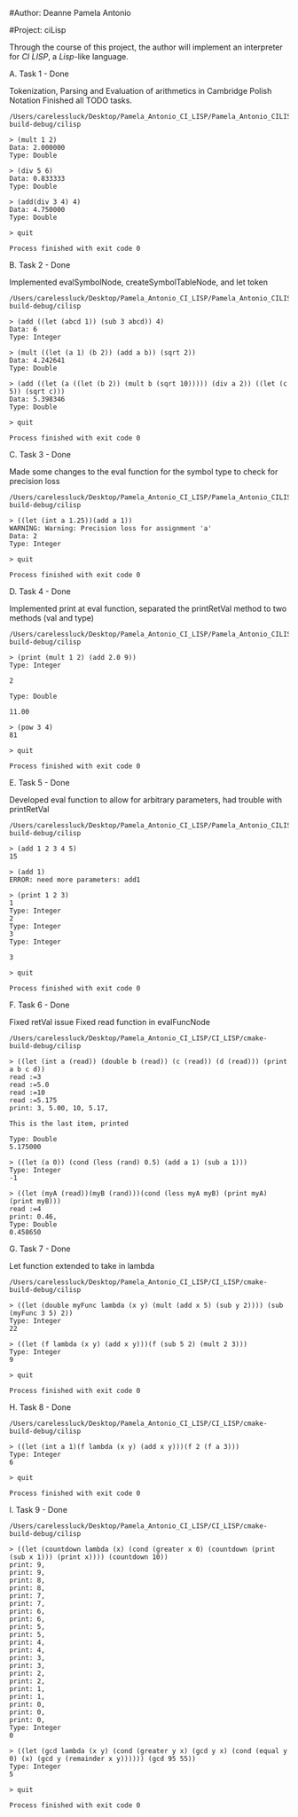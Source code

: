 #Author: Deanne Pamela Antonio

#Project: ciLisp 

Through the course of this project, the author will implement an interpreter for *CI LISP*, a *Lisp*-like language.


A. Task 1 - Done

 Tokenization, Parsing and Evaluation of arithmetics in Cambridge Polish Notation
 Finished all TODO tasks.

	/Users/carelessluck/Desktop/Pamela_Antonio_CI_LISP/Pamela_Antonio_CILISP/cmake-build-debug/cilisp

	> (mult 1 2)
	Data: 2.000000
	Type: Double
	
	> (div 5 6)
	Data: 0.833333
	Type: Double
	
	> (add(div 3 4) 4)
	Data: 4.750000
	Type: Double
	
	> quit

	Process finished with exit code 0 

B. Task 2 - Done

 Implemented evalSymbolNode, createSymbolTableNode, and let token

	/Users/carelessluck/Desktop/Pamela_Antonio_CI_LISP/Pamela_Antonio_CILISP/cmake-build-debug/cilisp

    > (add ((let (abcd 1)) (sub 3 abcd)) 4)
    Data: 6
    Type: Integer

    > (mult ((let (a 1) (b 2)) (add a b)) (sqrt 2))
    Data: 4.242641
    Type: Double
    
    > (add ((let (a ((let (b 2)) (mult b (sqrt 10))))) (div a 2)) ((let (c 5)) (sqrt c)))
    Data: 5.398346 
    Type: Double
    
    > quit

	Process finished with exit code 0 
	
C. Task 3 - Done
 
 Made some changes to the eval function for the symbol type to check for precision loss
 
 	/Users/carelessluck/Desktop/Pamela_Antonio_CI_LISP/Pamela_Antonio_CILISP/cmake-build-debug/cilisp
 
    > ((let (int a 1.25))(add a 1))
    WARNING: Warning: Precision loss for assignment 'a'
    Data: 2 
    Type: Integer
    
    > quit

	Process finished with exit code 0 
	
D. Task 4 - Done

 Implemented print at eval function, separated the printRetVal method to two methods (val and type)
 
  	/Users/carelessluck/Desktop/Pamela_Antonio_CI_LISP/Pamela_Antonio_CILISP/cmake-build-debug/cilisp
  	
  	> (print (mult 1 2) (add 2.0 9))
    Type: Integer
    
    2 
    
    Type: Double
    
    11.00 
    
    > (pow 3 4)
    81 
    
    > quit
    
    Process finished with exit code 0

E. Task 5 - Done
 
 Developed eval function to allow for arbitrary parameters, had trouble with printRetVal
 
   	/Users/carelessluck/Desktop/Pamela_Antonio_CI_LISP/Pamela_Antonio_CILISP/cmake-build-debug/cilisp
   	
    > (add 1 2 3 4 5)
    15 
    
    > (add 1)
    ERROR: need more parameters: add1 
    
    > (print 1 2 3)
    1 
    Type: Integer
    2 
    Type: Integer
    3 
    Type: Integer
    
    3
    
    > quit
        
    Process finished with exit code 0

F. Task 6 - Done

 Fixed retVal issue
 Fixed read function in evalFuncNode
 
    /Users/carelessluck/Desktop/Pamela_Antonio_CI_LISP/CI_LISP/cmake-build-debug/cilisp
    
    > ((let (int a (read)) (double b (read)) (c (read)) (d (read))) (print a b c d))
    read :=3
    read :=5.0
    read :=10
    read :=5.175
    print: 3, 5.00, 10, 5.17,
    
    This is the last item, printed
    
    Type: Double 
    5.175000
    
    > ((let (a 0)) (cond (less (rand) 0.5) (add a 1) (sub a 1)))
    Type: Integer 
    -1
    
    > ((let (myA (read))(myB (rand)))(cond (less myA myB) (print myA) (print myB)))
    read :=4
    print: 0.46,
    Type: Double 
    0.458650

G. Task 7 - Done

 Let function extended to take in lambda


    /Users/carelessluck/Desktop/Pamela_Antonio_CI_LISP/CI_LISP/cmake-build-debug/cilisp
    
    > ((let (double myFunc lambda (x y) (mult (add x 5) (sub y 2)))) (sub (myFunc 3 5) 2))
    Type: Integer 
    22
    
    > ((let (f lambda (x y) (add x y)))(f (sub 5 2) (mult 2 3))) 
    Type: Integer 
    9
    
    > quit
    
    Process finished with exit code 0
    
 
H. Task 8 - Done
    
    /Users/carelessluck/Desktop/Pamela_Antonio_CI_LISP/CI_LISP/cmake-build-debug/cilisp
    
    > ((let (int a 1)(f lambda (x y) (add x y)))(f 2 (f a 3)))
    Type: Integer 
    6
    
    > quit
    
    Process finished with exit code 0

I. Task 9 - Done

    /Users/carelessluck/Desktop/Pamela_Antonio_CI_LISP/CI_LISP/cmake-build-debug/cilisp
    
    > ((let (countdown lambda (x) (cond (greater x 0) (countdown (print (sub x 1))) (print x)))) (countdown 10))
    print: 9,
    print: 9,
    print: 8,
    print: 8,
    print: 7,
    print: 7,
    print: 6,
    print: 6,
    print: 5,
    print: 5,
    print: 4,
    print: 4,
    print: 3,
    print: 3,
    print: 2,
    print: 2,
    print: 1,
    print: 1,
    print: 0,
    print: 0,
    print: 0,
    Type: Integer 
    0
    
    > ((let (gcd lambda (x y) (cond (greater y x) (gcd y x) (cond (equal y 0) (x) (gcd y (remainder x y)))))) (gcd 95 55))
    Type: Integer 
    5
    
    > quit
    
    Process finished with exit code 0